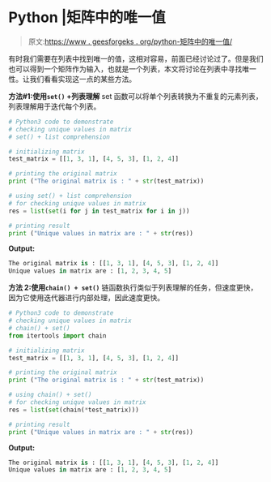 # Python |矩阵中的唯一值

> 原文:[https://www . geesforgeks . org/python-矩阵中的唯一值/](https://www.geeksforgeeks.org/python-unique-values-in-matrix/)

有时我们需要在列表中找到唯一的值，这相对容易，前面已经讨论过了。但是我们也可以得到一个矩阵作为输入，也就是一个列表，本文将讨论在列表中寻找唯一性。让我们看看实现这一点的某些方法。

**方法#1:使用`set()` +列表理解**
set 函数可以将单个列表转换为不重复的元素列表，列表理解用于迭代每个列表。

```py
# Python3 code to demonstrate
# checking unique values in matrix
# set() + list comprehension

# initializing matrix 
test_matrix = [[1, 3, 1], [4, 5, 3], [1, 2, 4]]

# printing the original matrix
print ("The original matrix is : " + str(test_matrix))

# using set() + list comprehension
# for checking unique values in matrix
res = list(set(i for j in test_matrix for i in j))

# printing result
print ("Unique values in matrix are : " + str(res))
```

**Output:**

```py
The original matrix is : [[1, 3, 1], [4, 5, 3], [1, 2, 4]]
Unique values in matrix are : [1, 2, 3, 4, 5]

```

**方法 2:使用`chain() + set()`**
链函数执行类似于列表理解的任务，但速度更快，因为它使用迭代器进行内部处理，因此速度更快。

```py
# Python3 code to demonstrate
# checking unique values in matrix
# chain() + set()
from itertools import chain

# initializing matrix 
test_matrix = [[1, 3, 1], [4, 5, 3], [1, 2, 4]]

# printing the original matrix
print ("The original matrix is : " + str(test_matrix))

# using chain() + set()
# for checking unique values in matrix
res = list(set(chain(*test_matrix)))

# printing result
print ("Unique values in matrix are : " + str(res))
```

**Output:**

```py
The original matrix is : [[1, 3, 1], [4, 5, 3], [1, 2, 4]]
Unique values in matrix are : [1, 2, 3, 4, 5]

```